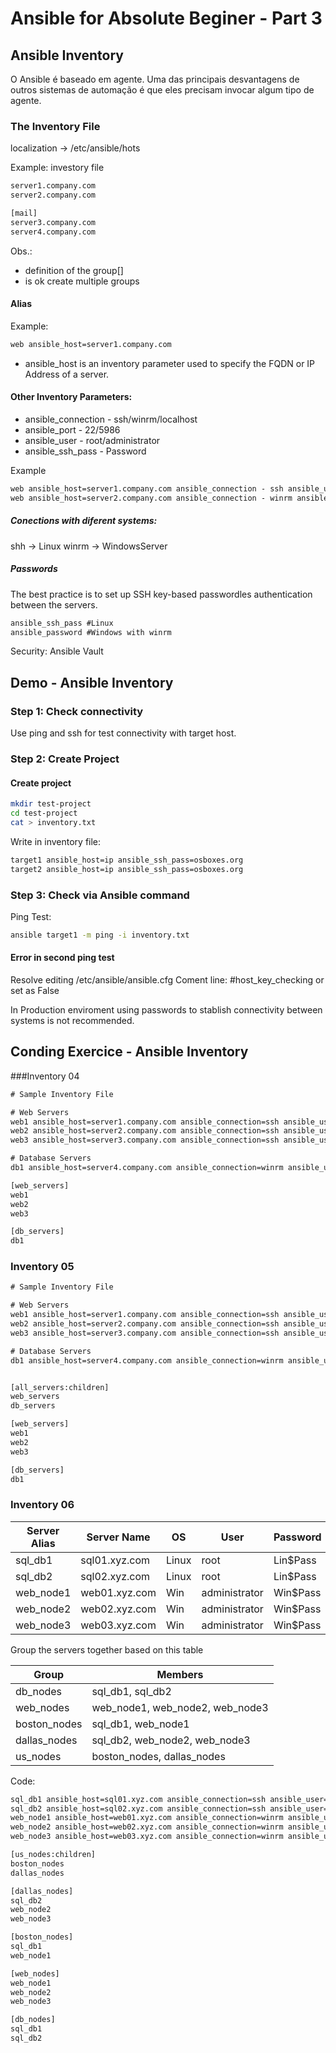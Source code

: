 # Ansible for Absolute Beginer - Part 3

## Ansible Inventory

O Ansible é baseado em agente. Uma das principais desvantagens de outros sistemas de automação é que eles precisam invocar algum tipo de agente.

### The Inventory File

localization -> /etc/ansible/hots

Example: investory file

```txt
server1.company.com
server2.company.com

[mail]
server3.company.com
server4.company.com
```

Obs.:
- definition of the group[]
- is ok create multiple groups

#### Alias

Example:
```txt
web ansible_host=server1.company.com
```

- ansible_host is an inventory parameter used to specify the FQDN or IP Address of a server.

#### Other Inventory Parameters:
- ansible_connection - ssh/winrm/localhost
- ansible_port - 22/5986
- ansible_user - root/administrator
- ansible_ssh_pass - Password

Example 

```txt
web ansible_host=server1.company.com ansible_connection - ssh ansible_user=root
web ansible_host=server2.company.com ansible_connection - winrm ansible_user=admin
```

##### Conections with diferent systems:
shh -> Linux
winrm -> WindowsServer

##### Passwords

The best practice is to set up SSH key-based passwordles authentication between the servers.

```txt
ansible_ssh_pass #Linux
ansible_password #Windows with winrm
```

Security: Ansible Vault

## Demo - Ansible Inventory

### Step 1: Check connectivity

Use ping and ssh for test connectivity with target host.

### Step 2: Create Project

#### Create project

```bash
mkdir test-project
cd test-project
cat > inventory.txt
```

Write in inventory file:

```txt
target1 ansible_host=ip ansible_ssh_pass=osboxes.org
target2 ansible_host=ip ansible_ssh_pass=osboxes.org
```

### Step 3: Check via Ansible command

Ping Test:
```bash
ansible target1 -m ping -i inventory.txt
```

#### Error in second ping test

Resolve editing /etc/ansible/ansible.cfg
Coment line: #host_key_checking or set as False

In Production enviroment using passwords to stablish connectivity between systems is not recommended.

## Conding Exercice - Ansible Inventory

###Inventory 04

```txt
# Sample Inventory File

# Web Servers
web1 ansible_host=server1.company.com ansible_connection=ssh ansible_user=root ansible_ssh_pass=Password123!
web2 ansible_host=server2.company.com ansible_connection=ssh ansible_user=root ansible_ssh_pass=Password123!
web3 ansible_host=server3.company.com ansible_connection=ssh ansible_user=root ansible_ssh_pass=Password123!

# Database Servers
db1 ansible_host=server4.company.com ansible_connection=winrm ansible_user=administrator ansible_password=Password123!

[web_servers]
web1
web2
web3

[db_servers]
db1
```

### Inventory 05


```txt
# Sample Inventory File

# Web Servers
web1 ansible_host=server1.company.com ansible_connection=ssh ansible_user=root ansible_ssh_pass=Password123!
web2 ansible_host=server2.company.com ansible_connection=ssh ansible_user=root ansible_ssh_pass=Password123!
web3 ansible_host=server3.company.com ansible_connection=ssh ansible_user=root ansible_ssh_pass=Password123!

# Database Servers
db1 ansible_host=server4.company.com ansible_connection=winrm ansible_user=administrator ansible_password=Password123!


[all_servers:children]
web_servers
db_servers

[web_servers]
web1
web2
web3

[db_servers]
db1
```

### Inventory 06

| Server Alias | Server Name   |   OS  | User          | Password |
|--------------|---------------|-------|---------------|----------|
| sql_db1      | sql01.xyz.com | Linux | root          | Lin$Pass |
| sql_db2      | sql02.xyz.com | Linux | root          | Lin$Pass |
| web_node1    | web01.xyz.com | Win   | administrator | Win$Pass |
| web_node2    | web02.xyz.com | Win   | administrator | Win$Pass |
| web_node3    | web03.xyz.com | Win   | administrator | Win$Pass |

Group the servers together based on this table

| Group        | Members                         |
|--------------|---------------------------------|
| db_nodes     | sql_db1, sql_db2                |
| web_nodes    | web_node1, web_node2, web_node3 |
| boston_nodes | sql_db1, web_node1              |
| dallas_nodes | sql_db2, web_node2, web_node3   |
| us_nodes     | boston_nodes, dallas_nodes      |

Code:

```txt
sql_db1 ansible_host=sql01.xyz.com ansible_connection=ssh ansible_user=root ansible_ssh_pass=Lin$Pass
sql_db2 ansible_host=sql02.xyz.com ansible_connection=ssh ansible_user=root ansible_ssh_pass=Lin$Pass
web_node1 ansible_host=web01.xyz.com ansible_connection=winrm ansible_user=administrator ansible_password=Win$Pass
web_node2 ansible_host=web02.xyz.com ansible_connection=winrm ansible_user=administrator ansible_password=Win$Pass
web_node3 ansible_host=web03.xyz.com ansible_connection=winrm ansible_user=administrator ansible_password=Win$Pass

[us_nodes:children]
boston_nodes
dallas_nodes

[dallas_nodes]
sql_db2
web_node2
web_node3

[boston_nodes]
sql_db1
web_node1

[web_nodes]
web_node1
web_node2
web_node3

[db_nodes]
sql_db1
sql_db2
```

